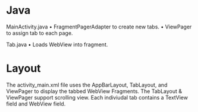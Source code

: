 # Java

MainActivity.java
• FragmentPagerAdapter to create new tabs.
• ViewPager to assign tab to each page.

Tab.java
• Loads WebView into fragment.

# Layout

The activity_main.xml file uses the AppBarLayout, TabLayout, and ViewPager to display the tabbed WebView Fragments. 
The TabLayout & ViewPager support scrolling view. Each indiviudal tab contains a TextView field and WebView field.
